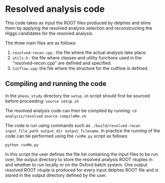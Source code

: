 # Resolved analysis code 

This code takes as input the ROOT files produced by delphes and slims them by applying the resolved analysis selection and reconstructing the Higgs candidates for the resolved analysis. 

The three main files are as follows: 
1) ```resolved-recon.cpp``` : the file where the actual analysis take place.
2) ```utils.h``` : the file where classes and utility functions used in the "resolved-recon.cpp" are defined and specified.
3) ```Cutflow.cpp```: the file where the structure for the cutflow is defined.

## Compiling and running the code

In the ```pheno_study``` directory the ```setup.sh``` script should first be sourced before proceeding:
```source setup.sh``` 

The resolved analysis code can then be compiled by running:
```cd analysis/resolved```
```source compileMe.sh```

The code is run using commands such as ```./build/resolved-recon  input_file_path output_dir output_filename```. In practice the running of the code can be performed using the ```runMe.py``` script as follows: 

```python runMe.py```

In this script the user defines the file list containing the input files to be run over, the output directory to store the resolved analysis ROOT ntuples in and whether to run locally or on the Oxford batch system. One output resolved ROOT ntuple is produced for every input delphes ROOT file and is stored in the output directory defined by the user.  
